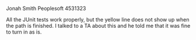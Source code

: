 Jonah Smith
Peoplesoft 4531323

All the JUnit tests work properly, but the yellow line does not show up when the path is finished. I talked to a TA about this and he told me that it was fine to turn in as is.